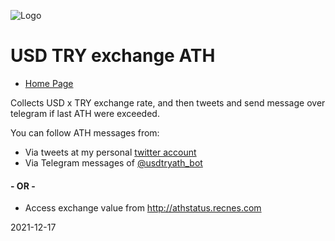 ![Logo](https://encrypted-tbn0.gstatic.com/images?q=tbn:ANd9GcQTpFp7xujian_jIJCSdxZyLAKfpI98Ol6ATg&usqp=CAU)
# USD TRY exchange ATH
- [Home Page](http://athstatus.recnes.com)

Collects USD x TRY exchange rate, and then tweets and send message over telegram if last ATH were exceeded.

You can follow ATH messages from:

 - Via tweets at my personal [twitter account](https://twitter.com/Sencer_H)
 - Via Telegram messages of [@usdtryath_bot](https://web.telegram.org/z/#2135169088)
 
#### - OR -

 - Access exchange value from http://athstatus.recnes.com

2021-12-17 